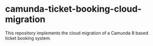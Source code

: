 # camunda-ticket-booking-cloud-migration
This repository implements the cloud migration of a Camunda 8 based ticket booking system.
